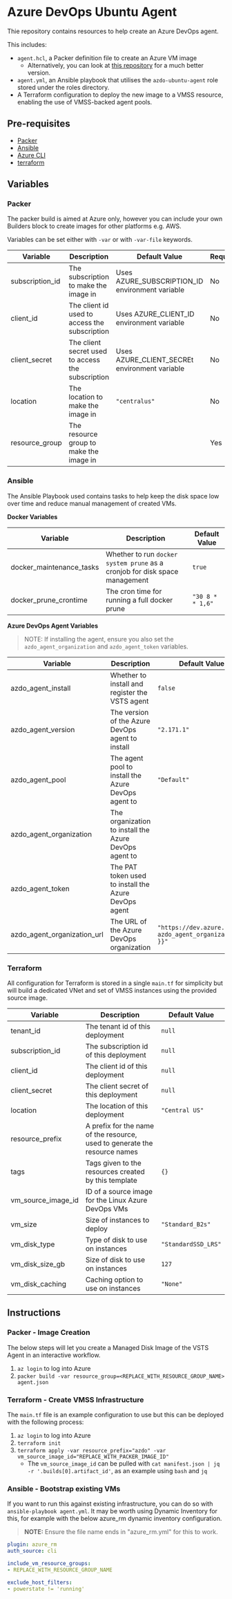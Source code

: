 # Azure DevOps Ubuntu Agent

Thie repository contains resources to help create an Azure DevOps agent.

This includes:

- `agent.hcl`, a Packer definition file to create an Azure VM image
    - Alternatively, you can look at [this repository](https://github.com/actions/virtual-environments/tree/master/images) for a much better version.
- `agent.yml`, an Ansible playbook that utilises the `azdo-ubuntu-agent` role stored under the roles directory.
- A Terraform configuration to deploy the new image to a VMSS resource, enabling the use of VMSS-backed agent pools.

## Pre-requisites

- [Packer](https://packer.io/)
- [Ansible](https://docs.ansible.com/ansible/latest/installation_guide/index.html)
- [Azure CLI](https://docs.microsoft.com/en-us/cli/azure/install-azure-cli?view=azure-cli-latest)
- [terraform](https://www.terraform.io/)

## Variables

### Packer

The packer build is aimed at Azure only, however you can include your own Builders block to create images for other platforms e.g. AWS.

Variables can be set either with `-var` or with `-var-file` keywords.

|Variable|Description|Default Value|Required|
|-|-|-|-|
|subscription_id|The subscription to make the image in|Uses AZURE_SUBSCRIPTION_ID environment variable|No|
|client_id|The client id used to access the subscription|Uses AZURE_CLIENT_ID environment variable|No|
|client_secret|The client secret used to access the subscription|Uses AZURE_CLIENT_SECREt environment variable|No|
|location|The location to make the image in|`"centralus"`|No|
|resource_group|The resource group to make the image in||Yes|

### Ansible

The Ansible Playbook used contains tasks to help keep the disk space low over time and reduce manual management of created VMs.

**Docker Variables**

|Variable|Description|Default Value|
|-|-|-|
|docker_maintenance_tasks|Whether to run `docker system prune` as a cronjob for disk space management|`true`|
|docker_prune_crontime|The cron time for running a full docker prune|`"30 8 * * 1,6"`|

**Azure DevOps Agent Variables**

> NOTE: If installing the agent, ensure you also set the `azdo_agent_organization` and `azdo_agent_token` variables.

|Variable|Description|Default Value|
|-|-|-|
|azdo_agent_install|Whether to install and register the VSTS agent|`false`|
|azdo_agent_version|The version of the Azure DevOps agent to install|`"2.171.1"`|
|azdo_agent_pool|The agent pool to install the Azure DevOps agent to|`"Default"`|
|azdo_agent_organization|The organization to install the Azure DevOps agent to||
|azdo_agent_token|The PAT token used to install the Azure DevOps agent||
|azdo_agent_organization_url|The URL of the Azure DevOps organization|`"https://dev.azure.com/{{ azdo_agent_organization }}"`|

### Terraform

All configuration for Terraform is stored in a single `main.tf` for simplicity but will build a dedicated VNet and set of VMSS instances using the provided source image.

|Variable|Description|Default Value|
|-|-|-|
|tenant_id|The tenant id of this deployment|`null`|
|subscription_id|The subscription id of this deployment|`null`|
|client_id|The client id of this deployment|`null`|
|client_secret|The client secret of this deployment|`null`|
|location|The location of this deployment|`"Central US"`|
|resource_prefix|A prefix for the name of the resource, used to generate the resource names||
|tags|Tags given to the resources created by this template|`{}`|
|vm_source_image_id|ID of a source image for the Linux Azure DevOps VMs||
|vm_size|Size of instances to deploy|`"Standard_B2s"`|
|vm_disk_type|Type of disk to use on instances|`"StandardSSD_LRS"`|
|vm_disk_size_gb|Size of disk to use on instances|`127`|
|vm_disk_caching|Caching option to use on instances|`"None"`|

## Instructions

### Packer - Image Creation

The below steps will let you create a Managed Disk Image of the VSTS Agent in an interactive workflow.

1. `az login` to log into Azure
2. `packer build -var resource_group=<REPLACE_WITH_RESOURCE_GROUP_NAME> agent.json`

### Terraform - Create VMSS Infrastructure

The `main.tf` file is an example configuration to use but this can be deployed with the following process:

1. `az login` to log into Azure
2. `terraform init`
3. `terraform apply -var resource_prefix="azdo" -var vm_source_image_id="REPLACE_WITH_PACKER_IMAGE_ID"`
    - The `vm_source_image_id` can be pulled with `cat manifest.json | jq -r '.builds[0].artifact_id'`, as an example using `bash` and `jq`

### Ansible - Bootstrap existing VMs

If you want to run this against existing infrastructure, you can do so with `ansible-playbook agent.yml`. It may be worth using Dynamic Inventory for this, for example with the below azure_rm dynamic inventory configuration.

> **NOTE:** Ensure the file name ends in "azure_rm.yml" for this to work.

```yaml
plugin: azure_rm
auth_source: cli

include_vm_resource_groups:
- REPLACE_WITH_RESOURCE_GROUP_NAME

exclude_host_filters:
- powerstate != 'running'
```

